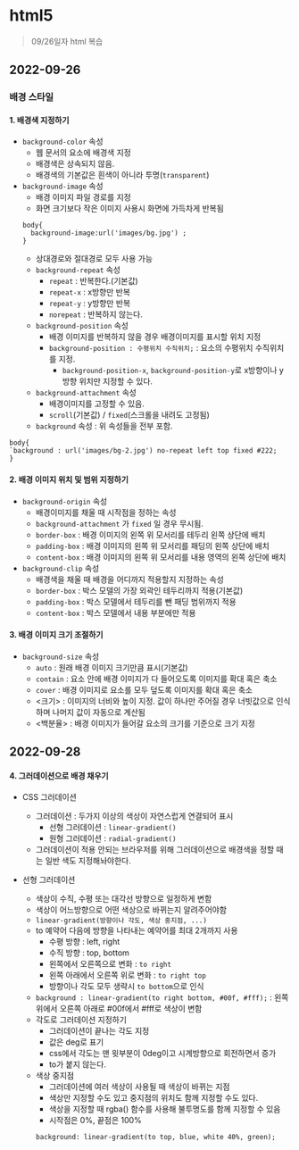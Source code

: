 # html5

> 09/26일자 html 복습

## 2022-09-26

### 배경 스타일

#### 1. 배경색 지정하기

- `background-color` 속성
  - 웹 문서의 요소에 배경색 지정
  - 배경색은 상속되지 않음.
  - 배경색의 기본값은 흰색이 아니라 투명(`transparent`)
- `background-image` 속성
  - 배경 이미지 파일 경로를 지정
  - 화면 크기보다 작은 이미지 사용시 화면에 가득차게 반복됨
  ```
  body{
  	background-image:url('images/bg.jpg') ;
  }
  ```
  - 상대경로와 절대경로 모두 사용 가능
  - `background-repeat` 속성
    - `repeat` : 반복한다.(기본값)
    - `repeat-x` : x방향만 반복
    - `repeat-y` : y방향만 반복
    - `norepeat` : 반복하지 않는다.
  - `background-position` 속성
    - 배경 이미지를 반복하지 않을 경우 배경이미지를 표시할 위치 지정
    - `background-position : 수평위치 수직위치;` : 요소의 수평위치 수직위치를 지정.
      - `background-position-x`, `background-position-y`로 x방향이나 y방향 위치만 지정할 수 있다.
  - `background-attachment` 속성
    - 배경이미지를 고정할 수 있음.
    - `scroll`(기본값) / `fixed`(스크롤을 내려도 고정됨)
  - `background` 속성 : 위 속성들을 전부 포함.

```
body{
`background : url('images/bg-2.jpg') no-repeat left top fixed #222;
}
```

#### 2. 배경 이미지 위치 및 범위 지정하기

- `background-origin` 속성
  - 배경이미지를 채울 때 시작점을 정하는 속성
  - `background-attachment` 가 `fixed` 일 경우 무시됨.
  - `border-box` : 배경 이미지의 왼쪽 위 모서리를 테두리 왼쪽 상단에 배치
  - `padding-box` : 배경 이미지의 왼쪽 위 모서리를 패딩의 왼쪽 상단에 배치
  - `content-box` : 배경 이미지의 왼쪽 위 모서리를 내용 영역의 왼쪽 상단에 배치
- `background-clip` 속성
  - 배경색을 채울 때 배경을 어디까지 적용할지 지정하는 속성
  - `border-box` : 박스 모델의 가장 외곽인 테두리까지 적용(기본값)
  - `padding-box` : 박스 모델에서 테두리를 뺀 패딩 범위까지 적용
  - `content-box` : 박스 모델에서 내용 부분에만 적용

#### 3. 배경 이미지 크기 조절하기

- `background-size` 속성
  - `auto` : 원래 배경 이미지 크기만큼 표시(기본값)
  - `contain` : 요소 안에 배경 이미지가 다 들어오도록 이미지를 확대 혹은 축소
  - `cover` : 배경 이미지로 요소를 모두 덮도록 이미지를 확대 혹은 축소
  - <크기> : 이미지의 너비와 높이 지정. 값이 하나만 주어질 경우 너빗값으로 인식하며 나머지 값이 자동으로 계산됨
  - <백분율> : 배경 이미지가 들어갈 요소의 크기를 기준으로 크기 지정

## 2022-09-28

#### 4. 그러데이션으로 배경 채우기

- CSS 그러데이션

  - 그러데이션 : 두가지 이상의 색상이 자연스럽게 연결되어 표시
    - 선형 그러데이션 : `linear-gradient()`
    - 원형 그러데이션 : `radial-gradient()`
  - 그러데이션이 적용 안되는 브라우저를 위해 그러데이션으로 배경색을 정할 때는 일반 색도 지정해놔야한다.

- 선형 그러데이션
  - 색상이 수직, 수평 또는 대각선 방향으로 일정하게 변함
  - 색상이 어느방향으로 어떤 색상으로 바뀌는지 알려주어야함
  - `linear-gradient(방향이나 각도, 색상 중지점, ...)`
  - to 예약어 다음에 방향을 나타내는 예약어를 최대 2개까지 사용
    - 수평 방향 : left, right
    - 수직 방향 : top, bottom
    - 왼쪽에서 오른쪽으로 변화 : `to right`
    - 왼쪽 아래에서 오른쪽 위로 변화 : `to right top`
    - 방향이나 각도 모두 생략시 `to bottom`으로 인식
  - `background : linear-gradient(to right bottom, #00f, #fff);` : 왼쪽 위에서 오른쪽 아래로 #00f에서 #fff로 색상이 변함
  - 각도로 그러데이션 지정하기
    - 그러데이션이 끝나는 각도 지정
    - 값은 deg로 표기
    - css에서 각도는 맨 윗부분이 0deg이고 시계방향으로 회전하면서 증가
    - to가 붙지 않는다.
  - 색상 중지점
    - 그러데이션에 여러 색상이 사용될 때 색상이 바뀌는 지점
    - 색상만 지정할 수도 있고 중지점의 위치도 함께 지정할 수도 있다.
    - 색상을 지정할 때 rgba() 함수를 사용해 불투명도를 함께 지정할 수 있음
    - 시작점은 0%, 끝점은 100%
    ```
    background: linear-gradient(to top, blue, white 40%, green);
    ```
